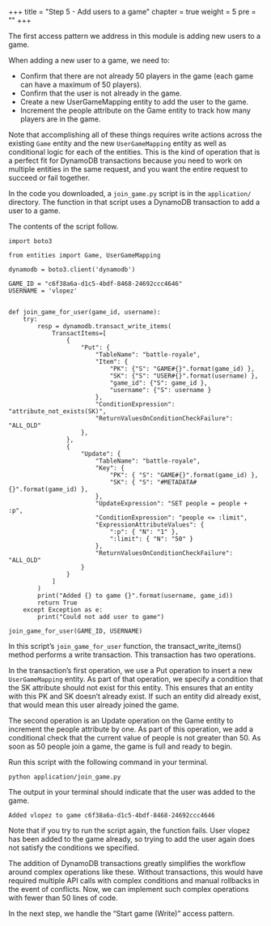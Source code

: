 +++
title = "Step 5 - Add users to a game"
chapter = true
weight = 5
pre = "<b></b>"
+++

The first access pattern we address in this module is adding new users to a game.

When adding a new user to a game, we need to:

* Confirm that there are not already 50 players in the game (each game can have a maximum of 50 players).
* Confirm that the user is not already in the game.
* Create a new UserGameMapping entity to add the user to the game.
* Increment the people attribute on the Game entity to track how many players are in the game.

Note that accomplishing all of these things requires write actions across the existing `Game` entity and the new `UserGameMapping` entity as well as conditional logic for each of the entities. This is the kind of operation that is a perfect fit for DynamoDB transactions because you need to work on multiple entities in the same request, and you want the entire request to succeed or fail together.

In the code you downloaded, a `join_game.py` script is in the `application/` directory. The function in that script uses a DynamoDB transaction to add a user to a game.

The contents of the script follow.

````
import boto3

from entities import Game, UserGameMapping

dynamodb = boto3.client('dynamodb')

GAME_ID = "c6f38a6a-d1c5-4bdf-8468-24692ccc4646"
USERNAME = 'vlopez'


def join_game_for_user(game_id, username):
    try:
        resp = dynamodb.transact_write_items(
            TransactItems=[
                {
                    "Put": {
                        "TableName": "battle-royale",
                        "Item": {
                            "PK": {"S": "GAME#{}".format(game_id) },
                            "SK": {"S": "USER#{}".format(username) },
                            "game_id": {"S": game_id },
                            "username": {"S": username }
                        },
                        "ConditionExpression": "attribute_not_exists(SK)",
                        "ReturnValuesOnConditionCheckFailure": "ALL_OLD"
                    },
                },
                {
                    "Update": {
                        "TableName": "battle-royale",
                        "Key": {
                            "PK": { "S": "GAME#{}".format(game_id) },
                            "SK": { "S": "#METADATA#{}".format(game_id) },
                        },
                        "UpdateExpression": "SET people = people + :p",
                        "ConditionExpression": "people <= :limit",
                        "ExpressionAttributeValues": {
                            ":p": { "N": "1" },
                            ":limit": { "N": "50" }
                        },
                        "ReturnValuesOnConditionCheckFailure": "ALL_OLD"
                    }
                }
            ]
        )
        print("Added {} to game {}".format(username, game_id))
        return True
    except Exception as e:
        print("Could not add user to game")

join_game_for_user(GAME_ID, USERNAME)

````


In this script’s `join_game_for_user` function, the transact_write_items() method performs a write transaction. This transaction has two operations.

In the transaction’s first operation, we use a Put operation to insert a new `UserGameMapping` entity. As part of that operation, we specify a condition that the SK attribute should not exist for this entity. This ensures that an entity with this PK and SK doesn’t already exist. If such an entity did already exist, that would mean this user already joined the game.

The second operation is an Update operation on the Game entity to increment the people attribute by one. As part of this operation, we add a conditional check that the current value of people is not greater than 50. As soon as 50 people join a game, the game is full and ready to begin.

Run this script with the following command in your terminal.

````
python application/join_game.py
````
The output in your terminal should indicate that the user was added to the game.

````
Added vlopez to game c6f38a6a-d1c5-4bdf-8468-24692ccc4646
````
Note that if you try to run the script again, the function fails. User vlopez has been added to the game already, so trying to add the user again does not satisfy the conditions we specified.

The addition of DynamoDB transactions greatly simplifies the workflow around complex operations like these. Without transactions, this would have required multiple API calls with complex conditions and manual rollbacks in the event of conflicts. Now, we can implement such complex operations with fewer than 50 lines of code.

In the next step, we handle the “Start game (Write)” access pattern.
